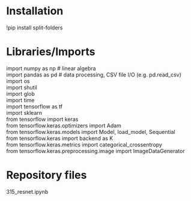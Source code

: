# Installation
!pip install split-folders
# Libraries/Imports
import numpy as np # linear algebra <br>
import pandas as pd # data processing, CSV file I/O (e.g. pd.read_csv)<br>
import os<br>
import shutil<br>
import glob<br>
import time<br>
import tensorflow as tf<br>
import sklearn<br>
from tensorflow import keras<br>
from tensorflow.keras.optimizers import Adam<br>
from tensorflow.keras.models import Model, load_model, Sequential<br>
from tensorflow.keras import backend as K<br>
from tensorflow.keras.metrics import categorical_crossentropy<br>
from tensorflow.keras.preprocessing.image import ImageDataGenerator<br>
# Repository files
315_resnet.ipynb
